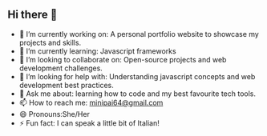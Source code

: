## Hi there 👋

<!--
**MinnieNcapai/MinnieNcapai** is a ✨ _special_ ✨ repository because its `README.md` (this file) appears on your GitHub profile. -->


- 🔭 I’m currently working on: A personal portfolio website to showcase my projects and skills.
- 🌱 I’m currently learning: Javascript frameworks
- 👯 I’m looking to collaborate on: Open-source projects and web development challenges.
- 🤔 I’m looking for help with: Understanding javascript concepts and web development best practices.
- 💬 Ask me about: learning how to code and my best favourite tech tools.
- 📫 How to reach me: minipai64@gmail.com 
- 😄 Pronouns:She/Her
- ⚡ Fun fact: I can speak a little bit of Italian!

